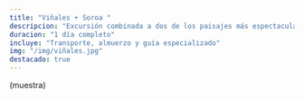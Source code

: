 ```yaml
---
title: "Viñales + Soroa "
descripcion: "Excursión combinada a dos de los paisajes más espectaculares de Cuba"
duracion: "1 día completo"
incluye: "Transporte, almuerzo y guía especializado"
img: "/img/viñales.jpg"
destacado: true
---
```


(muestra)
